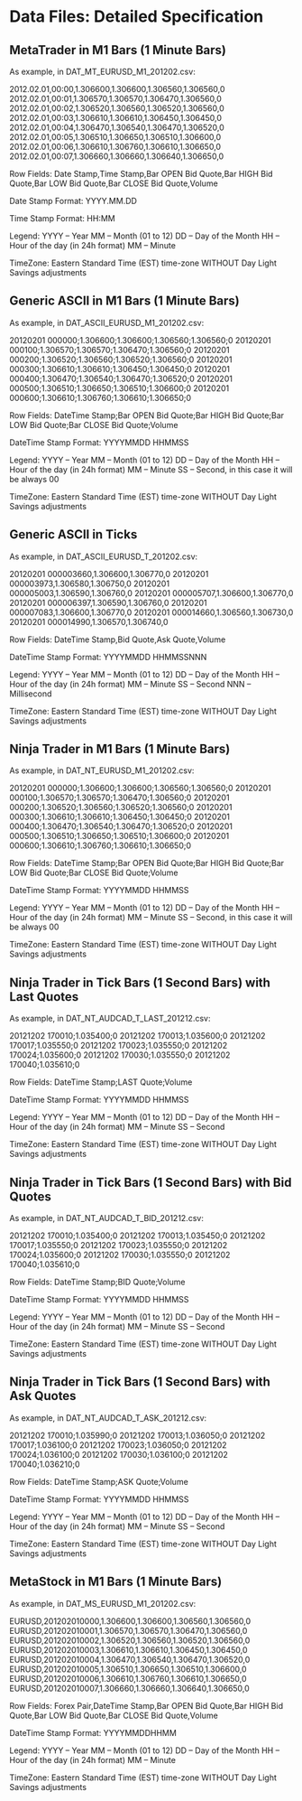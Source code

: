 # Data Files: Detailed Specification

## MetaTrader in M1 Bars (1 Minute Bars)

As example, in DAT_MT_EURUSD_M1_201202.csv:

2012.02.01,00:00,1.306600,1.306600,1.306560,1.306560,0
2012.02.01,00:01,1.306570,1.306570,1.306470,1.306560,0
2012.02.01,00:02,1.306520,1.306560,1.306520,1.306560,0
2012.02.01,00:03,1.306610,1.306610,1.306450,1.306450,0
2012.02.01,00:04,1.306470,1.306540,1.306470,1.306520,0
2012.02.01,00:05,1.306510,1.306650,1.306510,1.306600,0
2012.02.01,00:06,1.306610,1.306760,1.306610,1.306650,0
2012.02.01,00:07,1.306660,1.306660,1.306640,1.306650,0

Row Fields:
Date Stamp,Time Stamp,Bar OPEN Bid Quote,Bar HIGH Bid Quote,Bar LOW Bid Quote,Bar CLOSE Bid Quote,Volume

Date Stamp Format:
YYYY.MM.DD

Time Stamp Format:
HH:MM

Legend:
YYYY – Year
MM – Month (01 to 12)
DD – Day of the Month
HH – Hour of the day (in 24h format)
MM – Minute

TimeZone: Eastern Standard Time (EST) time-zone WITHOUT Day Light Savings adjustments

## Generic ASCII in M1 Bars (1 Minute Bars)

As example, in DAT_ASCII_EURUSD_M1_201202.csv:

20120201 000000;1.306600;1.306600;1.306560;1.306560;0
20120201 000100;1.306570;1.306570;1.306470;1.306560;0
20120201 000200;1.306520;1.306560;1.306520;1.306560;0
20120201 000300;1.306610;1.306610;1.306450;1.306450;0
20120201 000400;1.306470;1.306540;1.306470;1.306520;0
20120201 000500;1.306510;1.306650;1.306510;1.306600;0
20120201 000600;1.306610;1.306760;1.306610;1.306650;0

Row Fields:
DateTime Stamp;Bar OPEN Bid Quote;Bar HIGH Bid Quote;Bar LOW Bid Quote;Bar CLOSE Bid Quote;Volume

DateTime Stamp Format:
YYYYMMDD HHMMSS

Legend:
YYYY – Year
MM – Month (01 to 12)
DD – Day of the Month
HH – Hour of the day (in 24h format)
MM – Minute
SS – Second, in this case it will be always 00

TimeZone: Eastern Standard Time (EST) time-zone WITHOUT Day Light Savings adjustments

## Generic ASCII in Ticks

As example, in DAT_ASCII_EURUSD_T_201202.csv:

20120201 000003660,1.306600,1.306770,0
20120201 000003973,1.306580,1.306750,0
20120201 000005003,1.306590,1.306760,0
20120201 000005707,1.306600,1.306770,0
20120201 000006397,1.306590,1.306760,0
20120201 000007083,1.306600,1.306770,0
20120201 000014660,1.306560,1.306730,0
20120201 000014990,1.306570,1.306740,0

Row Fields:
DateTime Stamp,Bid Quote,Ask Quote,Volume

DateTime Stamp Format:
YYYYMMDD HHMMSSNNN

Legend:
YYYY – Year
MM – Month (01 to 12)
DD – Day of the Month
HH – Hour of the day (in 24h format)
MM – Minute
SS – Second
NNN – Millisecond

TimeZone: Eastern Standard Time (EST) time-zone WITHOUT Day Light Savings adjustments

## Ninja Trader in M1 Bars (1 Minute Bars)

As example, in DAT_NT_EURUSD_M1_201202.csv:

20120201 000000;1.306600;1.306600;1.306560;1.306560;0
20120201 000100;1.306570;1.306570;1.306470;1.306560;0
20120201 000200;1.306520;1.306560;1.306520;1.306560;0
20120201 000300;1.306610;1.306610;1.306450;1.306450;0
20120201 000400;1.306470;1.306540;1.306470;1.306520;0
20120201 000500;1.306510;1.306650;1.306510;1.306600;0
20120201 000600;1.306610;1.306760;1.306610;1.306650;0

Row Fields:
DateTime Stamp;Bar OPEN Bid Quote;Bar HIGH Bid Quote;Bar LOW Bid Quote;Bar CLOSE Bid Quote;Volume

DateTime Stamp Format:
YYYYMMDD HHMMSS

Legend:
YYYY – Year
MM – Month (01 to 12)
DD – Day of the Month
HH – Hour of the day (in 24h format)
MM – Minute
SS – Second, in this case it will be always 00

TimeZone: Eastern Standard Time (EST) time-zone WITHOUT Day Light Savings adjustments

## Ninja Trader in Tick Bars (1 Second Bars) with Last Quotes

As example, in DAT_NT_AUDCAD_T_LAST_201212.csv:

20121202 170010;1.035400;0
20121202 170013;1.035600;0
20121202 170017;1.035550;0
20121202 170023;1.035550;0
20121202 170024;1.035600;0
20121202 170030;1.035550;0
20121202 170040;1.035610;0

Row Fields:
DateTime Stamp;LAST Quote;Volume

DateTime Stamp Format:
YYYYMMDD HHMMSS

Legend:
YYYY – Year
MM – Month (01 to 12)
DD – Day of the Month
HH – Hour of the day (in 24h format)
MM – Minute
SS – Second

TimeZone: Eastern Standard Time (EST) time-zone WITHOUT Day Light Savings adjustments

## Ninja Trader in Tick Bars (1 Second Bars) with Bid Quotes

As example, in DAT_NT_AUDCAD_T_BID_201212.csv:

20121202 170010;1.035400;0
20121202 170013;1.035450;0
20121202 170017;1.035550;0
20121202 170023;1.035550;0
20121202 170024;1.035600;0
20121202 170030;1.035550;0
20121202 170040;1.035610;0

Row Fields:
DateTime Stamp;BID Quote;Volume

DateTime Stamp Format:
YYYYMMDD HHMMSS

Legend:
YYYY – Year
MM – Month (01 to 12)
DD – Day of the Month
HH – Hour of the day (in 24h format)
MM – Minute
SS – Second

TimeZone: Eastern Standard Time (EST) time-zone WITHOUT Day Light Savings adjustments

## Ninja Trader in Tick Bars (1 Second Bars) with Ask Quotes

As example, in DAT_NT_AUDCAD_T_ASK_201212.csv:

20121202 170010;1.035990;0
20121202 170013;1.036050;0
20121202 170017;1.036100;0
20121202 170023;1.036050;0
20121202 170024;1.036100;0
20121202 170030;1.036100;0
20121202 170040;1.036210;0

Row Fields:
DateTime Stamp;ASK Quote;Volume

DateTime Stamp Format:
YYYYMMDD HHMMSS

Legend:
YYYY – Year
MM – Month (01 to 12)
DD – Day of the Month
HH – Hour of the day (in 24h format)
MM – Minute
SS – Second

TimeZone: Eastern Standard Time (EST) time-zone WITHOUT Day Light Savings adjustments

## MetaStock in M1 Bars (1 Minute Bars)

As example, in DAT_MS_EURUSD_M1_201202.csv:

EURUSD,201202010000,1.306600,1.306600,1.306560,1.306560,0
EURUSD,201202010001,1.306570,1.306570,1.306470,1.306560,0
EURUSD,201202010002,1.306520,1.306560,1.306520,1.306560,0
EURUSD,201202010003,1.306610,1.306610,1.306450,1.306450,0
EURUSD,201202010004,1.306470,1.306540,1.306470,1.306520,0
EURUSD,201202010005,1.306510,1.306650,1.306510,1.306600,0
EURUSD,201202010006,1.306610,1.306760,1.306610,1.306650,0
EURUSD,201202010007,1.306660,1.306660,1.306640,1.306650,0

Row Fields:
Forex Pair,DateTime Stamp,Bar OPEN Bid Quote,Bar HIGH Bid Quote,Bar LOW Bid Quote,Bar CLOSE Bid Quote,Volume

DateTime Stamp Format:
YYYYMMDDHHMM

Legend:
YYYY – Year
MM – Month (01 to 12)
DD – Day of the Month
HH – Hour of the day (in 24h format)
MM – Minute

TimeZone: Eastern Standard Time (EST) time-zone WITHOUT Day Light Savings adjustments
